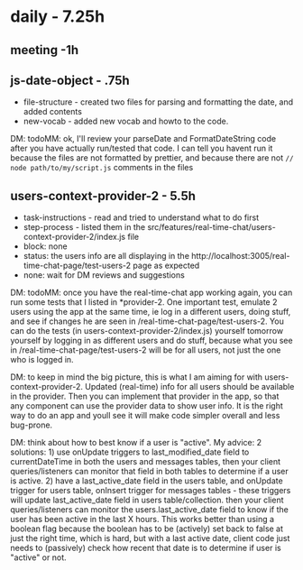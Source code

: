 # daily - 7.25h

## meeting -1h

## js-date-object - .75h
* file-structure - created two files for parsing and formatting the date, and added contents
* new-vocab - added new vocab and howto to the code.

DM: todoMM: ok, I'll review your parseDate and FormatDateString code after you have actually run/tested that code. I can tell you havent run it because the files are not formatted by prettier, and because there are not `// node path/to/my/script.js` comments in the files

## users-context-provider-2 - 5.5h
* task-instructions - read and tried to understand what to do first
* step-process - listed them in the src/features/real-time-chat/users-context-provider-2/index.js file
* block: none
* status: the users info are all displaying in the http://localhost:3005/real-time-chat-page/test-users-2 page as expected
* none: wait for DM reviews and suggestions

DM: todoMM: once you have the real-time-chat app working again, you can run some tests that I listed in *provider-2. One important test, emulate 2 users using the app at the same time, ie log in a different users, doing stuff, and see if changes he are seen in /real-time-chat-page/test-users-2. You can do the tests (in users-context-provider-2/index.js) yourself tomorrow yourself by logging in as different users and do stuff, because what you see in /real-time-chat-page/test-users-2 will be for all users, not just the one who is logged in. 

DM: to keep in mind the big picture, this is what I am aiming for with users-context-provider-2. Updated (real-time) info for all users should be available in the provider. Then you can implement that provider in the app, so that any component can use the provider data to show user info. It is the right way to do an app and youll see it will make code simpler overall and less bug-prone.  

DM: think about how to best know if a user is "active". My advice:
2 solutions: 1) use onUpdate triggers to last_modified_date field to currentDateTime in both the users and messages tables, then your client queries/listeners can monitor that field in both tables to determine if a user is active. 2) have a  last_active_date field in the users table, and onUpdate trigger for users table, onInsert trigger for messages tables - these triggers will update last_active_date field in users table/collection. then your client queries/listeners can monitor the users.last_active_date field to know if the user has been active in the last X hours. This works better than using a boolean flag because the boolean has to be (actively) set back to false at just the right time, which is hard, but with a last active date, client code just needs to (passively) check how recent that date is to determine if user is "active" or not.

